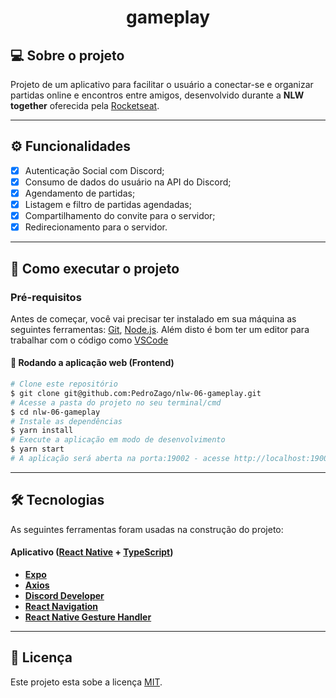 <h1 align="center">
     gameplay
</h1>

## 💻 Sobre o projeto

Projeto de um aplicativo para facilitar o usuário a conectar-se e organizar partidas online e encontros entre amigos, desenvolvido durante a **NLW together** oferecida pela [Rocketseat](https://www.rocketseat.com.br/ignite/).

---

## ⚙️ Funcionalidades

- [x] Autenticação Social com Discord;
- [x] Consumo de dados do usuário na API do Discord;
- [x] Agendamento de partidas;
- [x] Listagem e filtro de partidas agendadas;
- [x] Compartilhamento do convite para o servidor;
- [x] Redirecionamento para o servidor.

---

## 🚀 Como executar o projeto

### Pré-requisitos

Antes de começar, você vai precisar ter instalado em sua máquina as seguintes ferramentas:
[Git](https://git-scm.com), [Node.js](https://nodejs.org/en/). 
Além disto é bom ter um editor para trabalhar com o código como [VSCode](https://code.visualstudio.com/)

#### 🧭 Rodando a aplicação web (Frontend)

```bash
# Clone este repositório
$ git clone git@github.com:PedroZago/nlw-06-gameplay.git
# Acesse a pasta do projeto no seu terminal/cmd
$ cd nlw-06-gameplay
# Instale as dependências
$ yarn install
# Execute a aplicação em modo de desenvolvimento
$ yarn start
# A aplicação será aberta na porta:19002 - acesse http://localhost:19002/
```

---

## 🛠 Tecnologias

As seguintes ferramentas foram usadas na construção do projeto:

#### **Aplicativo**  ([React Native](https://reactnative.dev/)  +  [TypeScript](https://www.typescriptlang.org/))

-   **[Expo](https://expo.dev/)**
-   **[Axios](https://axios-http.com/ptbr/)**
-   **[Discord Developer](https://discord.com/developers/docs/intro)**
-   **[React Navigation](https://reactnavigation.org/)**
-   **[React Native Gesture Handler](https://docs.swmansion.com/react-native-gesture-handler/)**

---

## 📝 Licença

Este projeto esta sobe a licença [MIT](./LICENSE).

